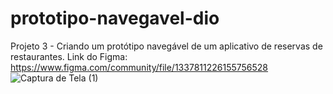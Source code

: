 # prototipo-navegavel-dio
Projeto 3 - Criando um protótipo navegável de um aplicativo de reservas de restaurantes. 
Link do Figma: https://www.figma.com/community/file/1337811226155756528
![Captura de Tela (1)](https://github.com/IrislaneBrenda/prototipo-navegavel-dio/assets/86584221/1a34b1dc-4610-40f2-99c7-76ba3aabb155)
